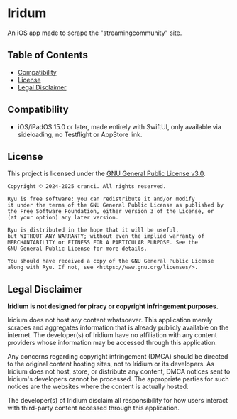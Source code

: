 # Iridum

An iOS app made to scrape the "streamingcommunity" site.

## Table of Contents
- [Compatibility](#compatibility)
- [License](#license)
- [Legal Disclaimer](#legal-disclaimer)

## Compatibility

- iOS/iPadOS 15.0 or later, made entirely with SwiftUI, only available via sideloading, no Testflight or AppStore link.

## License

This project is licensed under the [GNU General Public License v3.0](LICENSE).

```
Copyright © 2024-2025 cranci. All rights reserved.

Ryu is free software: you can redistribute it and/or modify
it under the terms of the GNU General Public License as published by
the Free Software Foundation, either version 3 of the License, or
(at your option) any later version.

Ryu is distributed in the hope that it will be useful,
but WITHOUT ANY WARRANTY; without even the implied warranty of
MERCHANTABILITY or FITNESS FOR A PARTICULAR PURPOSE. See the
GNU General Public License for more details.

You should have received a copy of the GNU General Public License
along with Ryu. If not, see <https://www.gnu.org/licenses/>.
```

## Legal Disclaimer

**Iridium is not designed for piracy or copyright infringement purposes.**

Iridium does not host any content whatsoever. This application merely scrapes and aggregates information that is already publicly available on the internet. The developer(s) of Iridium have no affiliation with any content providers whose information may be accessed through this application.

Any concerns regarding copyright infringement (DMCA) should be directed to the original content hosting sites, not to Iridium or its developers. As Iridium does not host, store, or distribute any content, DMCA notices sent to Iridium's developers cannot be processed. The appropriate parties for such notices are the websites where the content is actually hosted.

The developer(s) of Iridium disclaim all responsibility for how users interact with third-party content accessed through this application.
